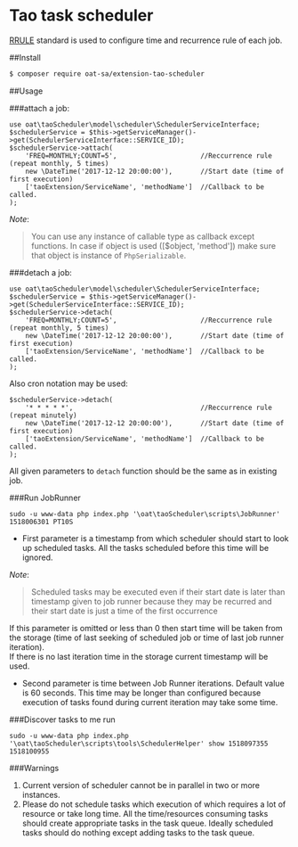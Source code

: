 # Tao task scheduler

[RRULE](https://tools.ietf.org/html/rfc5545) standard is used to configure time and recurrence rule of each job.

##Install

```bash
$ composer require oat-sa/extension-tao-scheduler
```

##Usage

###attach a job:

```
use oat\taoScheduler\model\scheduler\SchedulerServiceInterface;
$schedulerService = $this->getServiceManager()->get(SchedulerServiceInterface::SERVICE_ID);
$schedulerService->attach(
    'FREQ=MONTHLY;COUNT=5',                     //Reccurrence rule (repeat monthly, 5 times)  
    new \DateTime('2017-12-12 20:00:00'),       //Start date (time of first execution) 
    ['taoExtension/ServiceName', 'methodName']  //Callback to be called.
);
```
_Note_: 
> You can use any instance of callable type as callback except functions. In case if object is used ([$object, 'method']) make sure that object is instance of `PhpSerializable`.  

###detach a job:

```
use oat\taoScheduler\model\scheduler\SchedulerServiceInterface;
$schedulerService = $this->getServiceManager()->get(SchedulerServiceInterface::SERVICE_ID);
$schedulerService->detach(
    'FREQ=MONTHLY;COUNT=5',                     //Reccurrence rule (repeat monthly, 5 times)  
    new \DateTime('2017-12-12 20:00:00'),       //Start date (time of first execution) 
    ['taoExtension/ServiceName', 'methodName']  //Callback to be called.
);
```

Also cron notation may be used:
```
$schedulerService->detach(
    '* * * * *',                                //Reccurrence rule (repeat minutely)  
    new \DateTime('2017-12-12 20:00:00'),       //Start date (time of first execution) 
    ['taoExtension/ServiceName', 'methodName']  //Callback to be called.
);
```

All given parameters to `detach` function should be the same as in existing job.

###Run JobRunner

```
sudo -u www-data php index.php '\oat\taoScheduler\scripts\JobRunner' 1518006301 PT10S
```

- First parameter is a timestamp from which scheduler should start to look up scheduled tasks. 
All the tasks scheduled before this time will be ignored.

_Note_: 
> Scheduled tasks may be executed even if their start date is later than timestamp given to job runner because they may be recurred and their start date is just a time of the first occurrence      

If this parameter is omitted or less than 0 then start time will be taken from the storage (time of last seeking of scheduled job or time of last job runner iteration).  
If there is no last iteration time in the storage current timestamp will be used.

- Second parameter is time between Job Runner iterations. Default value is 60 seconds. This time may be longer than configured because execution of tasks found during current iteration may take some time. 

###Discover tasks to me run

```
sudo -u www-data php index.php '\oat\taoScheduler\scripts\tools\SchedulerHelper' show 1518097355 1518100955 
```

###Warnings

1. Current version of scheduler cannot be in parallel in two or more instances.
2. Please do not schedule tasks which execution of which requires a lot of resource or take long time. All the time/resources consuming tasks should create appropriate tasks in the task queue. Ideally scheduled tasks should do nothing except adding tasks to the task queue.
 
